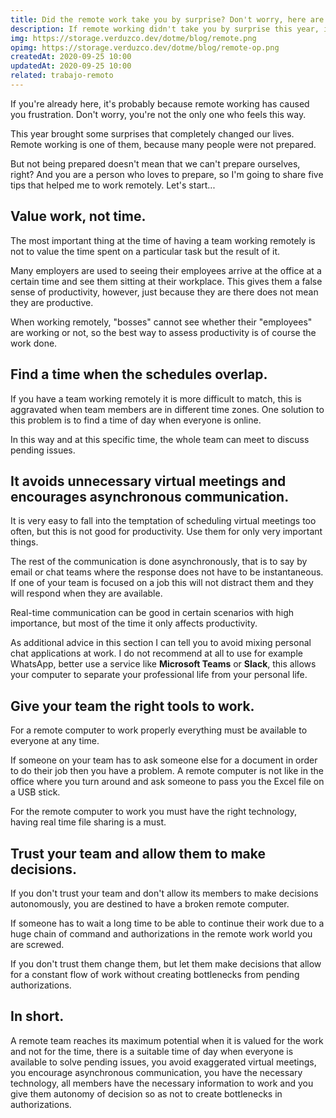 ```yaml
---
title: Did the remote work take you by surprise? Don't worry, here are some tips
description: If remote working didn't take you by surprise this year, it's because you were doing it before. But if it did, I'll share some tips to make it better.
img: https://storage.verduzco.dev/dotme/blog/remote.png
opimg: https://storage.verduzco.dev/dotme/blog/remote-op.png
createdAt: 2020-09-25 10:00
updatedAt: 2020-09-25 10:00
related: trabajo-remoto
---
```


If you're already here, it's probably because remote working has caused you frustration. Don't worry, you're not the only one who feels this way. 

This year brought some surprises that completely changed our lives. Remote working is one of them, because many people were not prepared. 

But not being prepared doesn't mean that we can't prepare ourselves, right? And you are a person who loves to prepare, so I'm going to share five tips that helped me to work remotely. Let's start... 

## Value work, not time. 

The most important thing at the time of having a team working remotely is not to value the time spent on a particular task but the result of it. 

Many employers are used to seeing their employees arrive at the office at a certain time and see them sitting at their workplace. This gives them a false sense of productivity, however, just because they are there does not mean they are productive. 

When working remotely, "bosses" cannot see whether their "employees" are working or not, so the best way to assess productivity is of course the work done. 

## Find a time when the schedules overlap.  

If you have a team working remotely it is more difficult to match, this is aggravated when team members are in different time zones. One solution to this problem is to find a time of day when everyone is online. 

In this way and at this specific time, the whole team can meet to discuss pending issues. 

## It avoids unnecessary virtual meetings and encourages asynchronous communication. 

It is very easy to fall into the temptation of scheduling virtual meetings too often, but this is not good for productivity. Use them for only very important things. 

The rest of the communication is done asynchronously, that is to say by email or chat teams where the response does not have to be instantaneous. If one of your team is focused on a job this will not distract them and they will respond when they are available. 

Real-time communication can be good in certain scenarios with high importance, but most of the time it only affects productivity. 

As additional advice in this section I can tell you to avoid mixing personal chat applications at work. I do not recommend at all to use for example WhatsApp, better use a service like **Microsoft Teams** or **Slack**, this allows your computer to separate your professional life from your personal life. 

## Give your team the right tools to work. 

For a remote computer to work properly everything must be available to everyone at any time. 

If someone on your team has to ask someone else for a document in order to do their job then you have a problem. A remote computer is not like in the office where you turn around and ask someone to pass you the Excel file on a USB stick. 

For the remote computer to work you must have the right technology, having real time file sharing is a must. 

## Trust your team and allow them to make decisions. 

If you don't trust your team and don't allow its members to make decisions autonomously, you are destined to have a broken remote computer. 

If someone has to wait a long time to be able to continue their work due to a huge chain of command and authorizations in the remote work world you are screwed. 

If you don't trust them change them, but let them make decisions that allow for a constant flow of work without creating bottlenecks from pending authorizations. 

## In short. 

A remote team reaches its maximum potential when it is valued for the work and not for the time, there is a suitable time of day when everyone is available to solve pending issues, you avoid exaggerated virtual meetings, you encourage asynchronous communication, you have the necessary technology, all members have the necessary information to work and you give them autonomy of decision so as not to create bottlenecks in authorizations. 